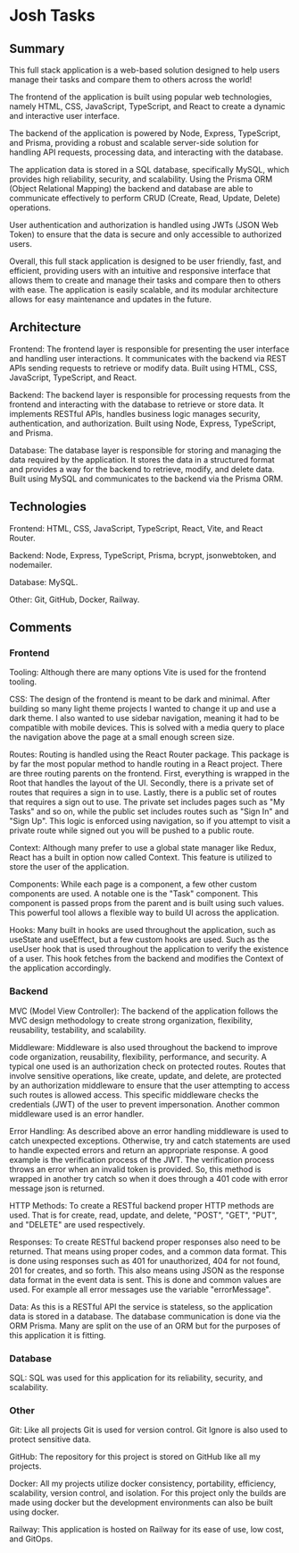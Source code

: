 # Josh Tasks

## Summary

This full stack application is a web-based solution designed to help users manage their tasks and compare them to others across the world!

The frontend of the application is built using popular web technologies, namely HTML, CSS, JavaScript, TypeScript, and React to create a dynamic and interactive user interface.

The backend of the application is powered by Node, Express, TypeScript, and Prisma, providing a robust and scalable server-side solution for handling API requests, processing data, and interacting with the database.

The application data is stored in a SQL database, specifically MySQL, which provides high reliability, security, and scalability. Using the Prisma ORM (Object Relational Mapping) the backend and database are able to communicate effectively to perform CRUD (Create, Read, Update, Delete) operations.

User authentication and authorization is handled using JWTs (JSON Web Token) to ensure that the data is secure and only accessible to authorized users.

Overall, this full stack application is designed to be user friendly, fast, and efficient, providing users with an intuitive and responsive interface that allows them to create and manage their tasks and compare then to others with ease. The application is easily scalable, and its modular architecture allows for easy maintenance and updates in the future.

## Architecture

Frontend: The frontend layer is responsible for presenting the user interface and handling user interactions. It communicates with the backend via REST APIs sending requests to retrieve or modify data. Built using HTML, CSS, JavaScript, TypeScript, and React.

Backend: The backend layer is responsible for processing requests from the frontend and interacting with the database to retrieve or store data. It implements RESTful APIs, handles business logic manages security, authentication, and authorization. Built using Node, Express, TypeScript, and Prisma.

Database: The database layer is responsible for storing and managing the data required by the application. It stores the data in a structured format and provides a way for the backend to retrieve, modify, and delete data. Built using MySQL and communicates to the backend via the Prisma ORM.

## Technologies

Frontend: HTML, CSS, JavaScript, TypeScript, React, Vite, and React Router.

Backend: Node, Express, TypeScript, Prisma, bcrypt, jsonwebtoken, and nodemailer.

Database: MySQL.

Other: Git, GitHub, Docker, Railway.

## Comments

### Frontend

Tooling: Although there are many options Vite is used for the frontend tooling.

CSS: The design of the frontend is meant to be dark and minimal. After building so many light theme projects I wanted to change it up and use a dark theme. I also wanted to use sidebar navigation, meaning it had to be compatible with mobile devices. This is solved with a media query to place the navigation above the page at a small enough screen size.

Routes: Routing is handled using the React Router package. This package is by far the most popular method to handle routing in a React project. There are three routing parents on the frontend. First, everything is wrapped in the Root that handles the layout of the UI. Secondly, there is a private set of routes that requires a sign in to use. Lastly, there is a public set of routes that requires a sign out to use. The private set includes pages such as "My Tasks" and so on, while the public set includes routes such as "Sign In" and "Sign Up". This logic is enforced using navigation, so if you attempt to visit a private route while signed out you will be pushed to a public route.

Context: Although many prefer to use a global state manager like Redux, React has a built in option now called Context. This feature is utilized to store the user of the application.

Components: While each page is a component, a few other custom components are used. A notable one is the "Task" component. This component is passed props from the parent and is built using such values. This powerful tool allows a flexible way to build UI across the application.

Hooks: Many built in hooks are used throughout the application, such as useState and useEffect, but a few custom hooks are used. Such as the useUser hook that is used throughout the application to verify the existence of a user. This hook fetches from the backend and modifies the Context of the application accordingly.

### Backend

MVC (Model View Controller): The backend of the application follows the MVC design methodology to create strong organization, flexibility, reusability, testability, and scalability.

Middleware: Middleware is also used throughout the backend to improve code organization, reusability, flexibility, performance, and security. A typical one used is an authorization check on protected routes. Routes that involve sensitive operations, like create, update, and delete, are protected by an authorization middleware to ensure that the user attempting to access such routes is allowed access. This specific middleware checks the credentials (JWT) of the user to prevent impersonation. Another common middleware used is an error handler.

Error Handling: As described above an error handling middleware is used to catch unexpected exceptions. Otherwise, try and catch statements are used to handle expected errors and return an appropriate response. A good example is the verification process of the JWT. The verification process throws an error when an invalid token is provided. So, this method is wrapped in another try catch so when it does through a 401 code with error message json is returned.

HTTP Methods: To create a RESTful backend proper HTTP methods are used. That is for create, read, update, and delete, "POST", "GET", "PUT", and "DELETE" are used respectively.

Responses: To create RESTful backend proper responses also need to be returned. That means using proper codes, and a common data format. This is done using responses such as 401 for unauthorized, 404 for not found, 201 for creates, and so forth. This also means using JSON as the response data format in the event data is sent. This is done and common values are used. For example all error messages use the variable "errorMessage".

Data: As this is a RESTful API the service is stateless, so the application data is stored in a database. The database communication is done via the ORM Prisma. Many are split on the use of an ORM but for the purposes of this application it is fitting.

### Database

SQL: SQL was used for this application for its reliability, security, and scalability.

### Other

Git: Like all projects Git is used for version control. Git Ignore is also used to protect sensitive data.

GitHub: The repository for this project is stored on GitHub like all my projects.

Docker: All my projects utilize docker consistency, portability, efficiency, scalability, version control, and isolation. For this project only the builds are made using docker but the development environments can also be built using docker.

Railway: This application is hosted on Railway for its ease of use, low cost, and GitOps.
